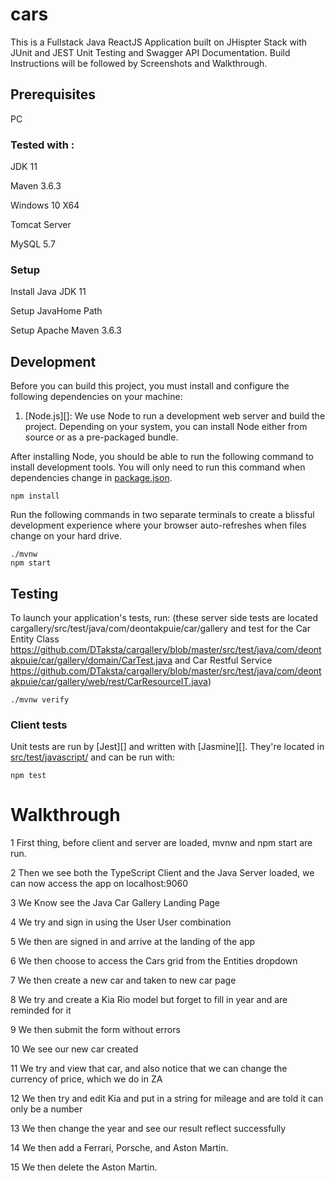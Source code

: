 # cars

This is a Fullstack Java ReactJS Application built on JHispter Stack
with JUnit and JEST Unit Testing and Swagger API Documentation.
Build Instructions will be followed by Screenshots and Walkthrough.

## Prerequisites
PC

### Tested with :

JDK 11

Maven 3.6.3

Windows 10 X64

Tomcat Server

MySQL 5.7

### Setup

Install Java JDK 11

Setup JavaHome Path

Setup Apache Maven 3.6.3

## Development

Before you can build this project, you must install and configure the following dependencies on your machine:

1. [Node.js][]: We use Node to run a development web server and build the project.
   Depending on your system, you can install Node either from source or as a pre-packaged bundle.

After installing Node, you should be able to run the following command to install development tools.
You will only need to run this command when dependencies change in [package.json](package.json).

    npm install

Run the following commands in two separate terminals to create a blissful development experience where your browser
auto-refreshes when files change on your hard drive.

    ./mvnw
    npm start

## Testing

To launch your application's tests, run: (these server side tests are located cargallery/src/test/java/com/deontakpuie/car/gallery and test for the Car Entity Class https://github.com/DTaksta/cargallery/blob/master/src/test/java/com/deontakpuie/car/gallery/domain/CarTest.java and Car Restful Service https://github.com/DTaksta/cargallery/blob/master/src/test/java/com/deontakpuie/car/gallery/web/rest/CarResourceIT.java)

    ./mvnw verify

### Client tests

Unit tests are run by [Jest][] and written with [Jasmine][]. They're located in [src/test/javascript/](src/test/javascript/) and can be run with:

    npm test
    
    
# Walkthrough

1 First thing, before client and server are loaded, mvnw and npm start are run.


2 Then we see both the TypeScript Client and the Java Server loaded, we can now access the app on localhost:9060

3 We Know see the Java Car Gallery Landing Page

4 We try and sign in using the User User combination 

5 We then are signed in and arrive at the landing of the app

6 We then choose to access the Cars grid from the Entities dropdown

7 We then create a new car and taken to new car page

8 We try and create a Kia Rio model but forget to fill in year and are reminded for it

9 We then submit the form without errors

10 We see our new car created

11 We try and view that car, and also notice that we can change the currency of price, which we do in ZA

12 We then try and edit Kia and put in a string for mileage and are told it can only be a number

13 We then change the year and see our result reflect successfully 

14 We then add a Ferrari, Porsche, and Aston Martin.

15 We then delete the Aston Martin.


